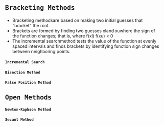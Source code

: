 ## <pre>Bracketing Methods</pre>  
* Bracketing methodsare based on making two initial guesses that “bracket” the root.  
* Brackets are formed by finding two guesses xland xuwhere the sign of the function changes; that is, where f(xl) f(xu) < 0  
* The incremental searchmethod tests the value of the function at evenly spaced intervals and finds brackets by identifying function sign   changes between neighboring points.
#### <code>Incremental Search</code>  
#### <code>Bisection Method</code>  
#### <code>False Position Method</code>  
## <pre>Open Methods</pre>  
#### <code>Newton-Raphson Method</code>  
#### <code>Secant Method</code>  
